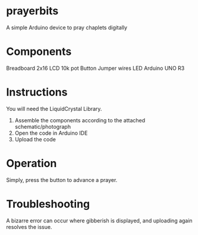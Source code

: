 # prayerbits
A simple Arduino device to pray chaplets digitally

# Components
Breadboard
2x16 LCD
10k pot
Button
Jumper wires
LED
Arduino UNO R3

# Instructions
You will need the LiquidCrystal Library.

1. Assemble the components according to the attached schematic/photograph
2. Open the code in Arduino IDE
3. Upload the code

# Operation
Simply, press the button to advance a prayer.

# Troubleshooting
A bizarre error can occur where gibberish is displayed, and uploading again resolves the issue.

